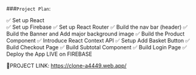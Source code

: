 ###`Project Plan`:

  ✅ Set up React  
  ✅ Set up Firebase
  ✅ Set up React Router
  ✅ Build the nav bar (header)
  ✅ Build the Banner and Add major background image
  ✅ Build the Product Component
  ✅ Introduce React Context API
  ✅ Setup Add Basket Button
  ✅ Build Checkout Page
  ✅ Build Subtotal Component
  ✅ Build Login Page
  ✅ Deploy the App LIVE on FIREBASE
  
 🔴PROJECT LINK: https://clone-a4449.web.app/
